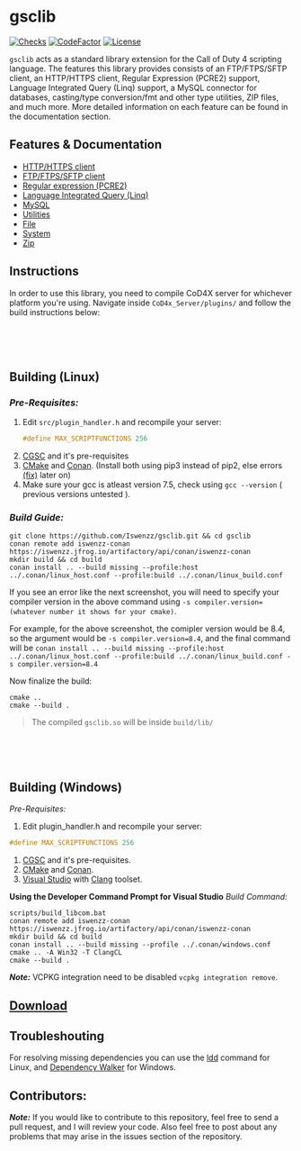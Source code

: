 # gsclib

[![Checks](https://img.shields.io/github/checks-status/Iswenzz/gsclib/master?logo=github)](https://github.com/Iswenzz/gsclib/actions)
[![CodeFactor](https://img.shields.io/codefactor/grade/github/Iswenzz/gsclib?label=codefactor&logo=codefactor)](https://www.codefactor.io/repository/github/iswenzz/gsclib)
[![License](https://img.shields.io/github/license/Iswenzz/gsclib?color=blue&logo=gitbook&logoColor=white)](https://github.com/Iswenzz/gsclib/blob/master/LICENSE)

``gsclib`` acts as a standard library extension for the Call of Duty 4 scripting language. The features this library provides consists of an FTP/FTPS/SFTP client, an HTTP/HTTPS client, Regular Expression (PCRE2) support, Language Integrated Query (Linq) support, a MySQL connector for databases, casting/type conversion/fmt and other type utilities, ZIP files, and much more. More detailed information on each feature can be found in the documentation section.

## Features & Documentation
* [HTTP/HTTPS client](https://github.com/Iswenzz/gsclib/blob/master/docs/https.md)
* [FTP/FTPS/SFTP client](https://github.com/Iswenzz/gsclib/blob/master/docs/ftp.md)
* [Regular expression (PCRE2)](https://github.com/Iswenzz/gsclib/blob/master/docs/regex.md)
* [Language Integrated Query (Linq)](https://github.com/Iswenzz/gsclib/blob/master/docs/linq.md)
* [MySQL](https://github.com/Iswenzz/gsclib/blob/master/docs/mysql.md)
* [Utilities](https://github.com/Iswenzz/gsclib/blob/master/docs/utility.md)
* [File](https://github.com/Iswenzz/gsclib/blob/master/docs/file.md)
* [System](https://github.com/Iswenzz/gsclib/blob/master/docs/system.md)
* [Zip](https://github.com/Iswenzz/gsclib/blob/master/docs/zip.md)

## Instructions
In order to use this library, you need to compile CoD4X server for whichever platform you're using.
Navigate inside `CoD4x_Server/plugins/` and follow the build instructions below:

</br>
</br>
</br>

## Building (Linux)
### _Pre-Requisites:_
1. Edit `src/plugin_handler.h` and recompile your server:
	```c
	#define MAX_SCRIPTFUNCTIONS 256
	```
1. [CGSC](https://github.com/Iswenzz/CGSC) and it's pre-requisites
1. [CMake](https://cmake.org/) and [Conan](https://conan.io/). (Install both using pip3 instead of pip2, else errors [(fix)](https://stackoverflow.com/a/69103664/15573604) later on)
1. Make sure your gcc is atleast version 7.5, check using `gcc --version` ( previous versions untested ).

### **_Build Guide:_**

	git clone https://github.com/Iswenzz/gsclib.git && cd gsclib
   	conan remote add iswenzz-conan https://iswenzz.jfrog.io/artifactory/api/conan/iswenzz-conan
	mkdir build && cd build
	conan install .. --build missing --profile:host ../.conan/linux_host.conf --profile:build ../.conan/linux_build.conf

If you see an error like the next screenshot, you will need to specify your compiler version in the above command using `-s compiler.version=(whatever number it shows for your cmake)`.



For example, for the above screenshot, the comipler version would be 8.4, so the argument would be `-s compiler.version=8.4`, and the final command will be `conan install .. --build missing --profile:host ../.conan/linux_host.conf --profile:build ../.conan/linux_build.conf -s compiler.version=8.4`

Now finalize the build:

	cmake ..
	cmake --build .

> The compiled `gsclib.so` will be inside `build/lib/`


</br>
</br>
</br>

## Building (Windows)
_Pre-Requisites:_
1. Edit plugin_handler.h and recompile your server:
```c
#define MAX_SCRIPTFUNCTIONS 256
```
1. [CGSC](https://github.com/Iswenzz/gsclib) and it's pre-requisites.
1. [CMake](https://cmake.org/) and [Conan](https://conan.io/).
1. [Visual Studio](https://visualstudio.microsoft.com/) with [Clang](https://docs.microsoft.com/en-us/cpp/build/clang-support-msbuild?view=msvc-170) toolset.

**Using the Developer Command Prompt for Visual Studio**
_Build Command:_

    scripts/build_libcom.bat
	conan remote add iswenzz-conan https://iswenzz.jfrog.io/artifactory/api/conan/iswenzz-conan
	mkdir build && cd build
	conan install .. --build missing --profile ../.conan/windows.conf
	cmake .. -A Win32 -T ClangCL
	cmake --build .

***Note:***
VCPKG integration need to be disabled ``vcpkg integration remove``.

## [Download](https://github.com/Iswenzz/gsclib/releases)

## Troubleshouting
For resolving missing dependencies you can use the [ldd](https://man7.org/linux/man-pages/man1/ldd.1.html) command for Linux, and [Dependency Walker](https://www.dependencywalker.com/) for Windows.

## Contributors:
***Note:*** If you would like to contribute to this repository, feel free to send a pull request, and I will review your code. Also feel free to post about any problems that may arise in the issues section of the repository.
